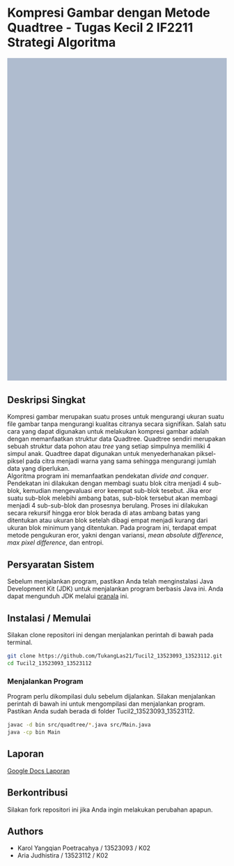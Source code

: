 # Kompresi Gambar dengan Metode Quadtree - Tugas Kecil 2 IF2211 Strategi Algoritma
![](demo.gif)

## Deskripsi Singkat
Kompresi gambar merupakan suatu proses untuk mengurangi ukuran suatu file gambar tanpa mengurangi kualitas citranya secara signifikan. Salah satu cara yang dapat digunakan untuk melakukan kompresi gambar adalah dengan memanfaatkan struktur data Quadtree. Quadtree sendiri merupakan sebuah struktur data pohon atau _tree_ yang setiap simpulnya memiliki 4 simpul anak. Quadtree dapat digunakan untuk menyederhanakan piksel-piksel pada citra menjadi warna yang sama sehingga mengurangi jumlah data yang diperlukan. <br>
Algoritma program ini memanfaatkan pendekatan _divide and conquer_. Pendekatan ini dilakukan dengan membagi suatu blok citra menjadi 4 sub-blok, kemudian mengevaluasi eror keempat sub-blok tesebut. Jika eror suatu sub-blok melebihi ambang batas, sub-blok tersebut akan membagi menjadi 4 sub-sub-blok dan prosesnya berulang. Proses ini dilakukan secara rekursif hingga eror blok berada di atas ambang batas yang ditentukan atau ukuran blok setelah dibagi empat menjadi kurang dari ukuran blok minimum yang ditentukan. Pada program ini, terdapat empat metode pengukuran eror, yakni dengan variansi, _mean absolute difference_, _max pixel difference_, dan entropi.

## Persyaratan Sistem
Sebelum menjalankan program, pastikan Anda telah menginstalasi Java Development Kit (JDK) untuk menjalankan program berbasis Java ini. Anda dapat mengunduh JDK melalui [pranala](https://www.oracle.com/in/java/technologies/downloads/#java23) ini.

## Instalasi / Memulai
Silakan clone repositori ini dengan menjalankan perintah di bawah pada terminal.
```sh
git clone https://github.com/TukangLas21/Tucil2_13523093_13523112.git
cd Tucil2_13523093_13523112
```

### Menjalankan Program
Program perlu dikompilasi dulu sebelum dijalankan. Silakan menjalankan perintah di bawah ini untuk mengompilasi dan menjalankan program. Pastikan Anda sudah berada di folder Tucil2_13523093_13523112.
```sh
javac -d bin src/quadtree/*.java src/Main.java
java -cp bin Main
```

## Laporan
[Google Docs Laporan](https://docs.google.com/document/d/1DCzy2bY037Ounp9AMHOxyg9fs--8FGSJflN1tjw2ET8/edit?usp=sharing)

## Berkontribusi
Silakan fork repositori ini jika Anda ingin melakukan perubahan apapun. 

## Authors
- Karol Yangqian Poetracahya / 13523093 / K02
- Aria Judhistira / 13523112 / K02
